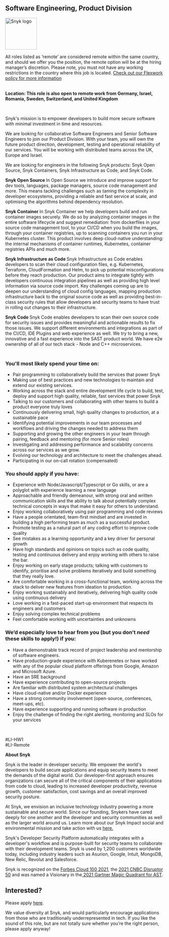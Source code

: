 Software Engineering, Product Division
---

<img src="https://res.cloudinary.com/snyk/image/upload/v1537345894/press-kit/brand/logo-black.png" width="100" alt="Snyk logo" />

<p><span style="font-weight: 400;">All roles listed as ‘remote’ are considered remote within the same country, and should we offer you the position, the remote option will be at the hiring manager’s discretion. Please note, you must not have any working restrictions in the country where this job is located. </span><a href="https://snyk.io/blog/introducing-flex-work-the-future-of-work-at-snyk/"><span style="font-weight: 400;">Check out our Flexwork policy for more information</span></a></p>
<p><span style="font-weight: 400;"><br><strong>Location: </strong><strong>This role is also open to remote work from Germany, Israel, Romania, Sweden, Switzerland, and United Kingdom</strong></span></p>
<p>&nbsp;</p>
<p><span style="font-weight: 400;">Snyk's mission is to empower developers to build more secure software with minimal investment in time and resources.&nbsp;</span></p>
<p><span style="font-weight: 400;">We are looking for collaborative Software Engineers and Senior Software Engineers to join our Product Division. With your team, you will own the future product direction, development, testing and operational reliability of our services. You will be working with distributed teams across the UK, Europe and Israel.&nbsp;</span></p>
<p><span style="font-weight: 400;">We are looking for engineers in the following Snyk products: Snyk Open Source, Snyk Containers, Snyk Infrastructure as Code, and Snyk Code.</span></p>
<p><strong>Snyk Open Source </strong><span style="font-weight: 400;">In Open Source we introduce and improve support for dev tools, languages, package managers, source code management and more. This means tackling challenges such as taming the complexity in developer ecosystems, providing a reliable and fast service at scale, and optimising the algorithms behind dependency resolution.</span></p>
<p><strong>Snyk Container </strong><span style="font-weight: 400;">In Snyk Container we help developers build and run container images securely. We do so by analyzing container images in the entire software lifecycle and suggest remediation: from dockerfiles in your source code management tool, to your CI/CD when you build the images, through your container registries, up to scanning containers you run in your Kubernetes cluster.&nbsp;</span><span style="font-weight: 400;">This product involves deep cloud-native understanding: the internal mechanisms of container runtimes, Kubernetes, container registries APIs and much more.</span></p>
<p><strong>Snyk Infrastructure as Code </strong><span style="font-weight: 400;">Snyk Infrastructure as Code enables developers to scan their cloud configuration files, e.g. Kubernetes, Terraform, CloudFormation and Helm, to pick up potential misconfigurations before they reach production. Our product aims to integrate tightly with developers continuous integration pipelines as well as providing high level information via source code import.&nbsp;</span><span style="font-weight: 400;">Key challenges coming up are to deepen our understanding of cloud config languages, mapping production infrastructure back to the original source code as well as providing best-in-class security rules that allow developers and security teams to have trust in rolling out changes to their infrastructure.</span></p>
<p><strong>Snyk Code </strong><span style="font-weight: 400;">Snyk Code enables developers to scan their own source code for security issues and provides meaningful and actionable results to fix those issues. We support different environments and integrations as part of the CI/CD, IDE Plugins and web experience as well. We try to bring a new, innovative and a fast experience into the SAST product world. We have e2e ownership of all of our tech stack - Node and C++ microservices.</span></p>
<h3><br><strong>You'll most likely spend your time on:</strong></h3>
<ul>
<li style="font-weight: 400;"><span style="font-weight: 400;">Pair programming to collaboratively build the services that power Snyk</span></li>
<li style="font-weight: 400;"><span style="font-weight: 400;">Making use of best practices and new technologies to maintain and extend our existing services.</span></li>
<li style="font-weight: 400;"><span style="font-weight: 400;">Working across the stack and entire development life cycle to build, test, deploy and support high quality, reliable, fast services that power Snyk</span></li>
<li style="font-weight: 400;"><span style="font-weight: 400;">Talking to our customers and collaborating with other teams to build a product everyone truly loves</span></li>
<li style="font-weight: 400;"><span style="font-weight: 400;">Continuously delivering small, high quality changes to production, at a sustainable pace</span></li>
<li style="font-weight: 400;"><span style="font-weight: 400;">Identifying potential improvements in our team processes and workflows and driving the changes needed to address them</span></li>
<li style="font-weight: 400;"><span style="font-weight: 400;">Supporting and growing the other engineers in your team through pairing, feedback and mentoring </span><span style="font-weight: 400;">(for more Senior roles)</span></li>
<li style="font-weight: 400;"><span style="font-weight: 400;">Investigating and addressing performance and scalability concerns across our services as we grow.&nbsp;</span></li>
<li style="font-weight: 400;"><span style="font-weight: 400;">Evolving our technology and architecture to meet the challenges ahead.</span></li>
<li style="font-weight: 400;"><span style="font-weight: 400;">Participating in our on-call rotation (compensated)</span></li>
</ul>
<h3><strong>You should apply if you have:</strong></h3>
<ul>
<li style="font-weight: 400;"><span style="font-weight: 400;">Experience with Node/Javascript/Typescript or Go skills, or are a polyglot with experience learning a new language</span></li>
<li><span style="font-weight: 400;">Approachable and friendly demeanour, with&nbsp;</span><span style="font-weight: 400;">strong oral and written communication skills and the ability to talk about potentially complex technical concepts in ways that make it easy for others to understand.</span></li>
<li style="font-weight: 400;"><span style="font-weight: 400;">Enjoy working collaboratively using pair programming and code reviews</span></li>
<li style="font-weight: 400;"><span style="font-weight: 400;">Have a people orientated, team-first mindset and are invested in building a high performing team as much as a successful product.</span></li>
<li style="font-weight: 400;"><span style="font-weight: 400;">Promote testing as a natural part of any coding effort to improve code quality</span></li>
<li style="font-weight: 400;"><span style="font-weight: 400;">See mistakes as a learning opportunity and a key driver for personal growth</span></li>
<li style="font-weight: 400;"><span style="font-weight: 400;">Have high standards and opinions on topics such as code quality, testing and continuous delivery and enjoy working with others to raise the bar.</span></li>
<li style="font-weight: 400;"><span style="font-weight: 400;">Enjoy working on early stage products; talking with customers to identify, prioritise and solve problems iteratively and build something that they really love.</span></li>
<li style="font-weight: 400;"><span style="font-weight: 400;">Are comfortable working in a cross-functional team, working across the stack to deliver new features from ideation to production.</span></li>
<li style="font-weight: 400;"><span style="font-weight: 400;">Enjoy working sustainably and iteratively, delivering high quality code using continuous delivery</span></li>
<li style="font-weight: 400;"><span style="font-weight: 400;">Love working in a fast-paced start-up environment that respects its engineers and customers</span></li>
<li style="font-weight: 400;"><span style="font-weight: 400;">Enjoy solving complex technical problems</span></li>
<li style="font-weight: 400;"><span style="font-weight: 400;">Feel comfortable working with uncertainties and unknowns</span></li>
</ul>
<h3><strong>We’d especially love to hear from you (but you don’t <em>need</em> these skills to apply!) if you:</strong></h3>
<ul>
<li style="font-weight: 400;"><span style="font-weight: 400;">Have a demonstrable track record of project leadership and mentorship of software engineers.</span></li>
<li style="font-weight: 400;"><span style="font-weight: 400;">Have production-grade experience with Kuberenetes or have worked with any of the popular cloud platform offerings from Google, Amazon and Microsoft Azure.</span></li>
<li style="font-weight: 400;"><span style="font-weight: 400;">Have an SRE background</span></li>
<li style="font-weight: 400;"><span style="font-weight: 400;">Have experience contributing to open-source projects</span></li>
<li style="font-weight: 400;"><span style="font-weight: 400;">Are familiar with distributed system architectural challenges</span></li>
<li style="font-weight: 400;"><span style="font-weight: 400;">Have cloud-native and/or Docker experience</span></li>
<li style="font-weight: 400;"><span style="font-weight: 400;">Have a strong community involvement (open-source, conferences, meet-ups, etc).</span></li>
<li style="font-weight: 400;"><span style="font-weight: 400;">Have experience supporting and running software in production</span></li>
<li style="font-weight: 400;"><span style="font-weight: 400;">Enjoy the challenge of finding the right alerting, monitoring and SLOs for your services</span></li>
</ul>
<p>&nbsp;</p>
<p><span style="font-weight: 400;">#LI-HW1<br>#LI-Remote<br></span></p><div class="content-conclusion"><p><strong>About Snyk</strong></p>
<p><span style="font-weight: 400;">Snyk is the leader in developer security. We empower the world's developers to build secure applications and equip security teams to meet the demands of the digital world. Our developer-first approach ensures organizations can secure all of the critical components of their applications from code to cloud, leading to increased developer productivity, revenue growth, customer satisfaction, cost savings and an overall improved security posture.&nbsp;</span></p>
<p><span style="font-weight: 400;">At Snyk, we envision an inclusive technology industry powering a more sustainable and secure world.</span> <span style="font-weight: 400;">Since our founding, Snykers have cared deeply for one another and the developer and security communities as well as the larger world around us. Learn more about our Snyk Impact social and environmental mission and take action with us </span><a href="https://snyk.io/about/snyk-impact/"><span style="font-weight: 400;">here.</span></a></p>
<p><span style="font-weight: 400;">Snyk's Developer Security Platform automatically integrates with a developer's workflow and is purpose-built for security teams to collaborate with their development teams. Snyk is used by 1,200 customers worldwide today, including industry leaders such as Asurion, Google, Intuit, MongoDB, New Relic, Revolut and Salesforce.</span></p>
<p><span style="font-weight: 400;">Snyk is recognized on the </span><a href="https://www.forbes.com/cloud100/#6f24b5ba5f94"><span style="font-weight: 400;">Forbes Cloud 100 2021</span></a><span style="font-weight: 400;">, the </span><a href="https://www.cnbc.com/2021/05/25/these-are-the-2021-cnbc-disruptor-50-companies.html"><span style="font-weight: 400;">2021 CNBC Disruptor 50</span></a><span style="font-weight: 400;"> and was named a Visionary in the</span><a href="https://snyk.io/blog/snyk-visionary-2021-gartner-magic-quadrant-for-ast/"><span style="font-weight: 400;"> 2021 Gartner Magic Quadrant for AST</span></a><span style="font-weight: 400;">.</span></p></div>

Interested?
---

Please apply [here](https://boards.greenhouse.io/snyk/jobs/5537968002#app).

We value diversity at Snyk, and would particularly encourage applications from those who are traditionally underrepresented in tech.
If you like the sound of this role, but are not totally sure whether you’re the right person, please apply anyway!
